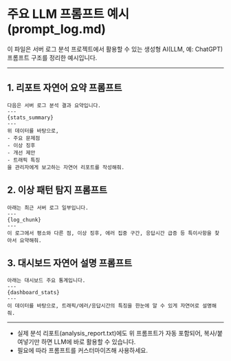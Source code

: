 # 주요 LLM 프롬프트 예시 (prompt_log.md)

이 파일은 서버 로그 분석 프로젝트에서 활용할 수 있는 생성형 AI(LLM, 예: ChatGPT) 프롬프트 구조를 정리한 예시입니다.

---

## 1. 리포트 자연어 요약 프롬프트
```
다음은 서버 로그 분석 결과 요약입니다.
---
{stats_summary}
---
위 데이터를 바탕으로, 
- 주요 문제점
- 이상 징후
- 개선 제안
- 트래픽 특징
을 관리자에게 보고하는 자연어 리포트를 작성해줘.
```

## 2. 이상 패턴 탐지 프롬프트
```
아래는 최근 서버 로그 일부입니다.
---
{log_chunk}
---
이 로그에서 평소와 다른 점, 이상 징후, 에러 집중 구간, 응답시간 급증 등 특이사항을 찾아서 요약해줘.
```

## 3. 대시보드 자연어 설명 프롬프트
```
아래는 대시보드 주요 통계입니다.
---
{dashboard_stats}
---
이 데이터를 바탕으로, 트래픽/에러/응답시간의 특징을 한눈에 알 수 있게 자연어로 설명해줘.
```

---

- 실제 분석 리포트(analysis_report.txt)에도 위 프롬프트가 자동 포함되어, 복사/붙여넣기만 하면 LLM에 바로 활용할 수 있습니다.
- 필요에 따라 프롬프트를 커스터마이즈해 사용하세요. 